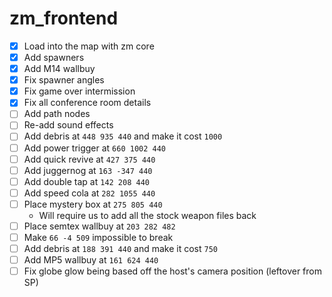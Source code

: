 # zm_frontend
- [x] Load into the map with zm core
- [x] Add spawners
- [x] Add M14 wallbuy
- [x] Fix spawner angles
- [x] Fix game over intermission
- [x] Fix all conference room details
- [ ] Add path nodes
- [ ] Re-add sound effects
- [ ] Add debris at `448 935 440` and make it cost `1000`
- [ ] Add power trigger at `660 1002 440`
- [ ] Add quick revive at `427 375 440`
- [ ] Add juggernog at `163 -347 440`
- [ ] Add double tap at `142 208 440`
- [ ] Add speed cola at `282 1055 440`
- [ ] Place mystery box at `275 805 440`
  - Will require us to add all the stock weapon files back
- [ ] Place semtex wallbuy at `203 282 482`
- [ ] Make `66 -4 509` impossible to break
- [ ] Add debris at `188 391 440` and make it cost `750`
- [ ] Add MP5 wallbuy at `161 624 440`
- [ ] Fix globe glow being based off the host's camera position (leftover from SP)